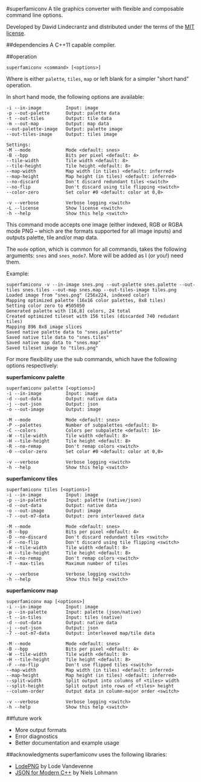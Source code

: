 #superfamiconv
A tile graphics converter with flexible and composable command line options.

Developed by David Lindecrantz and distributed under the terms of the [MIT license](./LICENSE).


##dependencies
A C++11 capable compiler.

##operation

	superfamiconv <command> [<options>]

Where <command> is either `palette`, `tiles`, `map` or left blank for a simpler "short hand" operation.

In short hand mode, the following options are available:

	-i --in-image         Input: image
	-p --out-palette      Output: palette data
	-t --out-tiles        Output: tile data
	-m --out-map          Output: map data
	--out-palette-image   Output: palette image
	--out-tiles-image     Output: tiles image

	Settings:
	-M --mode             Mode <default: snes>
	-B --bpp              Bits per pixel <default: 4>
	--tile-width          Tile width <default: 8>
	--tile-height         Tile height <default: 8>
	--map-width           Map width (in tiles) <default: inferred>
	--map-height          Map height (in tiles) <default: inferred>
	--no-discard          Don't discard redundant tiles <switch>
	--no-flip             Don't discard using tile flipping <switch>
	--color-zero          Set color #0 <default: color at 0,0>

	-v --verbose          Verbose logging <switch>
	-L --license          Show license <switch>
	-h --help             Show this help <switch>

This command mode accepts one image (either indexed, RGB or RGBA mode PNG – which are the formats supported for all image inputs) and outputs palette, tile and/or map data.

The `mode` option, which is common for all commands, takes the following arguments: `snes` and `snes_mode7`. More will be added as I (or you!) need them.

Example:

	superfamiconv -v --in-image snes.png --out-palette snes.palette --out-tiles snes.tiles --out-map snes.map --out-tiles-image tiles.png
	Loaded image from "snes.png" (256x224, indexed color)
	Mapping optimized palette (16x16 color palettes, 8x8 tiles)
	Setting color zero to #505050
	Generated palette with [16,8] colors, 24 total
	Created optimized tileset with 156 tiles (discarded 740 redudant tiles)
	Mapping 896 8x8 image slices
	Saved native palette data to "snes.palette"
	Saved native tile data to "snes.tiles"
	Saved native map data to "snes.map"
	Saved tileset image to "tiles.png"


For more flexibility use the sub commands, which have the following options respectively:

**superfamiconv palette**

	superfamiconv palette [<options>]
	-i --in-image         Input: image
	-d --out-data         Output: native data
	-j --out-json         Output: json
	-o --out-image        Output: image
	
	-M --mode             Mode <default: snes>
	-P --palettes         Number of subpalettes <default: 8>
	-C --colors           Colors per subpalette <default: 16>
	-W --tile-width       Tile width <default: 8>
	-H --tile-height      Tile height <default: 8>
	-R --no-remap         Don't remap colors <switch>
	-0 --color-zero       Set color #0 <default: color at 0,0>
	
	-v --verbose          Verbose logging <switch>
	-h --help             Show this help <switch>

**superfamiconv tiles**

	superfamiconv tiles [<options>]
	-i --in-image         Input: image
	-p --in-palette       Input: palette (native/json)
	-d --out-data         Output: native data
	-o --out-image        Output: image
	-7 --out-m7-data      Output: zero interleaved data
	
	-M --mode             Mode <default: snes>
	-B --bpp              Bits per pixel <default: 4>
	-D --no-discard       Don't discard redundant tiles <switch>
	-F --no-flip          Don't discard using tile flipping <switch>
	-W --tile-width       Tile width <default: 8>
	-H --tile-height      Tile height <default: 8>
	-R --no-remap         Don't remap colors <switch>
	-T --max-tiles        Maximum number of tiles
	
	-v --verbose          Verbose logging <switch>
	-h --help             Show this help <switch>


**superfamiconv map**

	superfamiconv map [<options>]
	-i --in-image         Input: image
	-p --in-palette       Input: palette (json/native)
	-t --in-tiles         Input: tiles (native)
	-d --out-data         Output: native data
	-j --out-json         Output: json
	-7 --out-m7-data      Output: interleaved map/tile data

	-M --mode             Mode <default: snes>
	-B --bpp              Bits per pixel <default: 4>
	-W --tile-width       Tile width <default: 8>
	-H --tile-height      Tile height <default: 8>
	-F --no-flip          Don't use flipped tiles <switch>
	--map-width           Map width (in tiles) <default: inferred>
	--map-height          Map height (in tiles) <default: inferred>
	--split-width         Split output into columns of <tiles> width
	--split-height        Split output into rows of <tiles> height
	--column-order        Output data in column-major order <switch>
	
	-v --verbose          Verbose logging <switch>
	-h --help             Show this help <switch>


##future work
* More output formats
* Error diagnostics
* Better documentation and example usage

##acknowledgments
superfamiconv uses the following libraries:

* [LodePNG](http://lodev.org/lodepng/) by Lode Vandevenne
* [JSON for Modern C++](https://github.com/nlohmann/json) by Niels Lohmann
